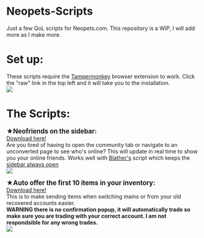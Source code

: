 # Neopets-Scripts
Just a few QoL scripts for Neopets.com. This repository is a WIP, I will add more as I make more. 
<BR>
<h1>Set up:</h1>
These scripts require the <a href="https://www.tampermonkey.net">Tampermonkey</a> browser extension to work. Click the "raw" link in the top left and it will take you to the installation. <BR>
<img src="https://i.ibb.co/zHCG12qs/raw.png">

<h1>The Scripts:</h1>
<b><big>★Neofriends on the sidebar:</big></b><BR>
<a href="https://github.com/lycheemilk/Neopets-Scripts/blob/main/Neofriends%20On%20Sidebar.js">Download here! </a><BR> 
Are you tired of having to open the community tab or navigate to an unconverted page to see who's online? This will update in real time to show you your online friends. Works well with <a href="https://github.com/Blathers">Blather's</a> script which keeps the <a href="https://github.com/Blathers/neopets-user-scripts">sidebar always open</a>
<Br>
<img src="https://files.catbox.moe/i4ob85.png">
<BR>

<b><big>★Auto offer the first 10 items in your inventory:</big></b><BR>
<a href="https://github.com/lycheemilk/Neopets-Scripts/blob/main/Neopets%20Trading%20Post%20Auto%20Offer%20Button.js">Download here! </a><BR> 
This is to make sending items when switching mains or from your old recovered accounts easier. <BR><b>WARNING there is no confirmation popup, it will automatically trade so make sure you are trading with your correct account. I am not respondsible for any wrong trades.</b>
<Br>
<img src="https://files.catbox.moe/jelqx7.gif">
